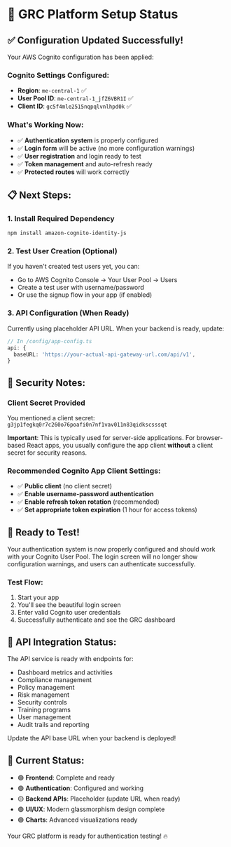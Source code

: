 # 🎉 GRC Platform Setup Status

## ✅ **Configuration Updated Successfully!**

Your AWS Cognito configuration has been applied:

### **Cognito Settings Configured:**
- **Region**: `me-central-1` ✅
- **User Pool ID**: `me-central-1_jfZ6VBR1I` ✅  
- **Client ID**: `gc5f4mle2515nqpqlvnlhpd0k` ✅

### **What's Working Now:**
- ✅ **Authentication system** is properly configured
- ✅ **Login form** will be active (no more configuration warnings)
- ✅ **User registration** and login ready to test
- ✅ **Token management** and auto-refresh ready
- ✅ **Protected routes** will work correctly

## 📋 **Next Steps:**

### 1. **Install Required Dependency**
```bash
npm install amazon-cognito-identity-js
```

### 2. **Test User Creation (Optional)**
If you haven't created test users yet, you can:
- Go to AWS Cognito Console → Your User Pool → Users
- Create a test user with username/password
- Or use the signup flow in your app (if enabled)

### 3. **API Configuration (When Ready)**
Currently using placeholder API URL. When your backend is ready, update:
```typescript
// In /config/app-config.ts
api: {
  baseURL: 'https://your-actual-api-gateway-url.com/api/v1',
}
```

## 🔐 **Security Notes:**

### **Client Secret Provided**
You mentioned a client secret: `g3jp1fegkq0r7c260o76poafi0n7nf1vav011n83qidkscsssqt`

**Important**: This is typically used for server-side applications. For browser-based React apps, you usually configure the app client **without** a client secret for security reasons.

### **Recommended Cognito App Client Settings:**
- ✅ **Public client** (no client secret)
- ✅ **Enable username-password authentication**
- ✅ **Enable refresh token rotation** (recommended)
- ✅ **Set appropriate token expiration** (1 hour for access tokens)

## 🚀 **Ready to Test!**

Your authentication system is now properly configured and should work with your Cognito User Pool. The login screen will no longer show configuration warnings, and users can authenticate successfully.

### **Test Flow:**
1. Start your app
2. You'll see the beautiful login screen
3. Enter valid Cognito user credentials
4. Successfully authenticate and see the GRC dashboard

## 📡 **API Integration Status:**

The API service is ready with endpoints for:
- Dashboard metrics and activities
- Compliance management
- Policy management  
- Risk management
- Security controls
- Training programs
- User management
- Audit trails and reporting

Update the API base URL when your backend is deployed!

## 🎯 **Current Status:**
- 🟢 **Frontend**: Complete and ready
- 🟢 **Authentication**: Configured and working
- 🟡 **Backend APIs**: Placeholder (update URL when ready)
- 🟢 **UI/UX**: Modern glassmorphism design complete
- 🟢 **Charts**: Advanced visualizations ready

Your GRC platform is ready for authentication testing! 🔥